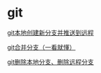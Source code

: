 # git

[git本地创建新分支并推送到远程](http://www.luyixian.cn/news_show_6285.aspx)

[git合并分支（一看就懂）](https://www.jianshu.com/p/26d050497abb)

[git删除本地分支、删除远程分支](https://blog.csdn.net/It_BeeCoder/article/details/90229929)